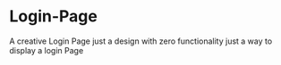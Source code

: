 # Login-Page
A creative Login Page just a design with zero functionality just a way to display a login Page 
